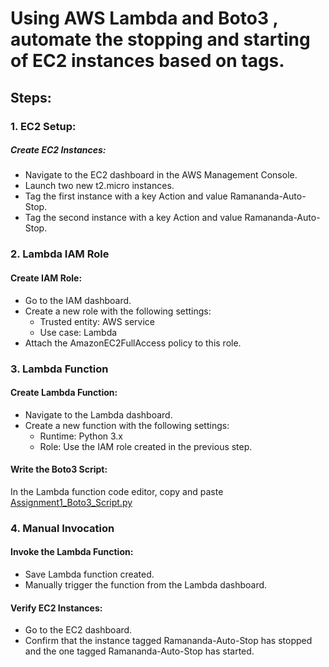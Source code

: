 # Using AWS Lambda and Boto3 , automate the stopping and starting of EC2 instances based on tags.

## Steps:

### 1. EC2 Setup:
##### Create EC2 Instances:
* Navigate to the EC2 dashboard in the AWS Management Console.
* Launch two new t2.micro instances.
* Tag the first instance with a key Action and value Ramananda-Auto-Stop.
* Tag the second instance with a key Action and value Ramananda-Auto-Stop.

### 2. Lambda IAM Role
#### Create IAM Role:
* Go to the IAM dashboard.
* Create a new role with the following settings:
  - Trusted entity: AWS service
  - Use case: Lambda
* Attach the AmazonEC2FullAccess policy to this role.
  
### 3. Lambda Function
#### Create Lambda Function:
* Navigate to the Lambda dashboard.
* Create a new function with the following settings:
  - Runtime: Python 3.x
  - Role: Use the IAM role created in the previous step.
#### Write the Boto3 Script:
In the Lambda function code editor, copy and paste [Assignment1_Boto3_Script.py](Assignment1_Boto3_Script.py)

### 4. Manual Invocation
#### Invoke the Lambda Function:
* Save Lambda function created.
* Manually trigger the function from the Lambda dashboard.
#### Verify EC2 Instances:
* Go to the EC2 dashboard.
* Confirm that the instance tagged Ramananda-Auto-Stop has stopped and the one tagged Ramananda-Auto-Stop has started.
